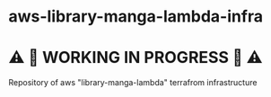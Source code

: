 # aws-library-manga-lambda-infra
# :warning: :construction: WORKING IN PROGRESS :construction: :warning:
Repository of aws "library-manga-lambda" terrafrom infrastructure 
